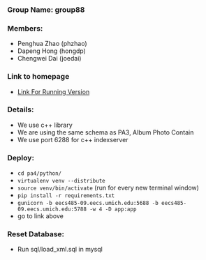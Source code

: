 ### Group Name: group88

### Members:
  - Penghua Zhao (phzhao)
  - Dapeng Hong (hongdp)
  - Chengwei Dai (joedai)

### Link to homepage
  - [Link For Running Version](http://eecs485-09.eecs.umich.edu:5688/sksnf4gf1or/pa4/search)
### Details:
  - We use c++ library
  - We are using the same schema as PA3, Album Photo Contain
  - We use port 6288 for c++ indexserver

### Deploy:
  - `cd pa4/python/`
  - `virtualenv venv --distribute`
  - `source venv/bin/activate` (run for every new terminal window)
  - `pip install -r requirements.txt`
  - `gunicorn -b eecs485-09.eecs.umich.edu:5688 -b eecs485-09.eecs.umich.edu:5788 -w 4 -D app:app`
  - go to link above

### Reset Database:
  - Run sql/load_xml.sql in mysql

